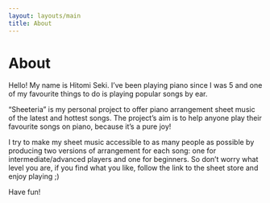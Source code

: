 ```yaml
---
layout: layouts/main
title: About
---
```


# About

Hello! My name is Hitomi Seki. I’ve been playing piano since I was 5 and one of my favourite things to do is playing popular songs by ear.

“Sheeteria” is my personal project to offer piano arrangement sheet music of the latest and hottest songs. The project’s aim is to help anyone play their favourite songs on piano, because it’s a pure joy!

I try to make my sheet music accessible to as many people as possible by producing two versions of arrangement for each song: one for intermediate/advanced players and one for beginners. So don’t worry what level you are, if you find what you like, follow the link to the sheet store and enjoy playing ;)

Have fun!
